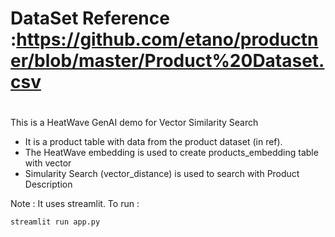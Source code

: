 # DataSet Reference :https://github.com/etano/productner/blob/master/Product%20Dataset.csv
#
This is a HeatWave GenAI demo for Vector Similarity Search
- It is a product table with data from the product dataset (in ref).
- The HeatWave embedding is used to create products_embedding table with vector
- Simularity Search (vector_distance) is used to search with Product Description

Note : It uses streamlit.  To run :
```
streamlit run app.py
```



